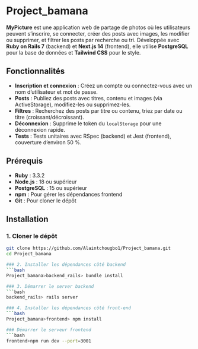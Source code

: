 # Project_bamana


**MyPicture** est une application web de partage de photos où les utilisateurs peuvent s’inscrire, se connecter, créer des posts avec images, les modifier ou supprimer, et filtrer les posts par recherche ou tri. Développée avec **Ruby on Rails 7** (backend) et **Next.js 14** (frontend), elle utilise **PostgreSQL** pour la base de données et **Tailwind CSS** pour le style.

## Fonctionnalités
- **Inscription et connexion** : Créez un compte ou connectez-vous avec un nom d’utilisateur et mot de passe.
- **Posts** : Publiez des posts avec titres, contenu et images (via ActiveStorage), modifiez-les ou supprimez-les.
- **Filtres** : Recherchez des posts par titre ou contenu, triez par date ou titre (croissant/décroissant).
- **Déconnexion** : Supprime le token du `localStorage` pour une déconnexion rapide.
- **Tests** : Tests unitaires avec RSpec (backend) et Jest (frontend), couverture d’environ 50 %.

## Prérequis
- **Ruby** : 3.3.2
- **Node.js** : 18 ou supérieur
- **PostgreSQL** : 15 ou supérieur
- **npm** : Pour gérer les dépendances frontend
- **Git** : Pour cloner le dépôt

## Installation

### 1. Cloner le dépôt
```bash
git clone https://github.com/Alaintchougbo1/Project_bamana.git
cd Project_bamana

### 2. Installer les dépendances côté backend
```bash
Project_bamana>backend_rails> bundle install

### 3. Démarrer le server backend
```bash
backend_rails> rails server

### 4. Installer les dépendances côté front-end
```bash
Project_bamana>frontend> npm install

### Démarrer le serveur frontend
```bash
frontend>npm run dev --port=3001
